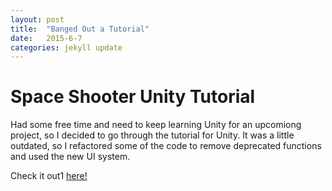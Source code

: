 ```yaml
---
layout: post
title:  "Banged Out a Tutorial"
date:   2015-6-7
categories: jekyll update
---
```

Space Shooter Unity Tutorial
=========================
Had some free time and need to keep learning Unity for an upcomiong project, so I decided to go through the tutorial for Unity.  It was a little outdated, so I refactored some of the code to remove deprecated functions and used the new UI system.

Check it out1 [here!](http://jeffreymjohnson.github.io/space_shooter/Builds.html)